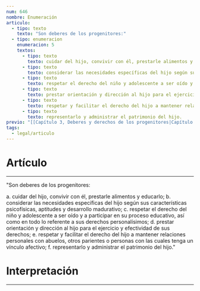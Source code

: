 ```yaml
---
num: 646
nombre: Enumeración
articulo:
  - tipo: texto
    texto: "Son deberes de los progenitores:"
  - tipo: enumeracion
    enumeracion: 5
    textos:
      - tipo: texto
        texto: cuidar del hijo, convivir con él, prestarle alimentos y educarlo;
      - tipo: texto
        texto: considerar las necesidades específicas del hijo según sus características psicofísicas, aptitudes y desarrollo madurativo;
      - tipo: texto
        texto: respetar el derecho del niño y adolescente a ser oído y a participar en su proceso educativo, así como en todo lo referente a sus derechos personalísimos;
      - tipo: texto
        texto: prestar orientación y dirección al hijo para el ejercicio y efectividad de sus derechos;
      - tipo: texto
        texto: respetar y facilitar el derecho del hijo a mantener relaciones personales con abuelos, otros parientes o personas con las cuales tenga un vínculo afectivo;
      - tipo: texto
        texto: representarlo y administrar el patrimonio del hijo.
previo: "[[Capítulo 3, Deberes y derechos de los progenitores|Capítulo 3, Deberes y derechos de los progenitores]]"
tags:
  - legal/articulo
---
```

# Artículo
---
"Son deberes de los progenitores:

 a. cuidar del hijo, convivir con él, prestarle alimentos y educarlo;
 b. considerar las necesidades específicas del hijo según sus características psicofísicas, aptitudes y desarrollo madurativo;
 c. respetar el derecho del niño y adolescente a ser oído y a participar en su proceso educativo, así como en todo lo referente a sus derechos personalísimos;
 d. prestar orientación y dirección al hijo para el ejercicio y efectividad de sus derechos;
 e. respetar y facilitar el derecho del hijo a mantener relaciones personales con abuelos, otros parientes o personas con las cuales tenga un vínculo afectivo;
 f. representarlo y administrar el patrimonio del hijo."

# Interpretación
---
